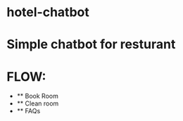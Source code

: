 # hotel-chatbot

# Simple chatbot for resturant

# FLOW:
- ** Book Room
- ** Clean room
- ** FAQs



